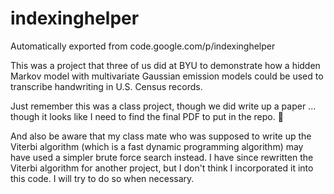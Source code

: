 # indexinghelper
Automatically exported from code.google.com/p/indexinghelper

This was a project that three of us did at BYU to demonstrate how a hidden Markov model with multivariate Gaussian emission models could be used to transcribe handwriting in U.S. Census records.  

Just remember this was a class project, though we did write up a paper ... though it looks like I need to find the final PDF to put in the repo. :slightly_smiling_face:

And also be aware that my class mate who was supposed to write up the Viterbi algorithm (which is a fast dynamic programming algorithm) may have used a simpler brute force search instead. I have since rewritten the Viterbi algorithm for another project, but I don't think I incorporated it into this code.  I will try to do so when necessary.  
